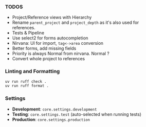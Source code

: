 ### TODOS
- Project/Reference views with Hierarchy
- Rename `parent_project` and `project_depth` as it's also used for references.
- Tests & Pipeline
- Use select2 for forms autocompletion
- Nirvana: UI for import, `tag<->area` conversion
- Better forms, add missing fields
- Priority is always Normal from nirvana. Normal ?
- Convert whole project to references

### Linting and Formatting

```bash
uv run ruff check .
uv run ruff format .
```

### Settings

- **Development**: `core.settings.development`
- **Testing**: `core.settings.test` (auto-selected when running tests)
- **Production**: `core.settings.production`
